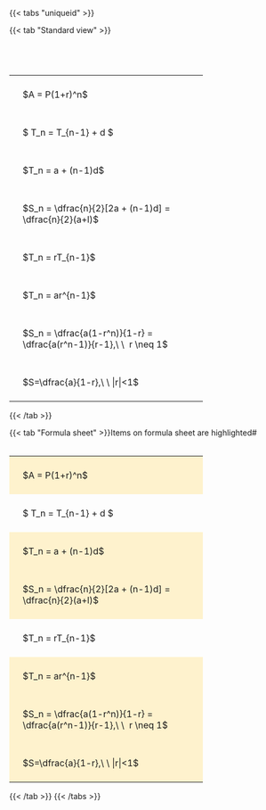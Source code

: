 ---
---

{{< tabs "uniqueid" >}}

{{< tab "Standard view" >}}

#  
<br>
<style type="text/css">
#T_3310f th.col_heading {
  text-align: left;
  font-size: 1em;
}
#T_3310f td {
  text-align: left;
  font-size: 1em;
  padding: 1.5em;
}
#T_3310f_row0_col0, #T_3310f_row1_col0, #T_3310f_row2_col0, #T_3310f_row3_col0, #T_3310f_row4_col0, #T_3310f_row5_col0, #T_3310f_row6_col0, #T_3310f_row7_col0 {
  width: 300px;
  white-space: pre-wrap;
}
</style>
<table id="T_3310f">
  <thead>
  </thead>
  <tbody>
    <tr>
      <td id="T_3310f_row0_col0" class="data row0 col0" >$A = P(1+r)^n$</td>
    </tr>
    <tr>
      <td id="T_3310f_row1_col0" class="data row1 col0" >$ T_n = T_{n-1} + d $</td>
    </tr>
    <tr>
      <td id="T_3310f_row2_col0" class="data row2 col0" >$T_n = a + (n-1)d$</td>
    </tr>
    <tr>
      <td id="T_3310f_row3_col0" class="data row3 col0" >$S_n = \dfrac{n}{2}[2a + (n-1)d] = \dfrac{n}{2}(a+l)$</td>
    </tr>
    <tr>
      <td id="T_3310f_row4_col0" class="data row4 col0" >$T_n = rT_{n-1}$</td>
    </tr>
    <tr>
      <td id="T_3310f_row5_col0" class="data row5 col0" >$T_n = ar^{n-1}$</td>
    </tr>
    <tr>
      <td id="T_3310f_row6_col0" class="data row6 col0" >$S_n = \dfrac{a(1-r^n)}{1-r} = \dfrac{a(r^n-1)}{r-1},\ \  r \neq 1$</td>
    </tr>
    <tr>
      <td id="T_3310f_row7_col0" class="data row7 col0" >$S=\dfrac{a}{1-r},\ \ |r|<1$</td>
    </tr>
  </tbody>
</table>
{{< /tab >}}

{{< tab "Formula sheet" >}}Items on formula sheet are highlighted#  
<br>
<style type="text/css">
#T_6b858 th.col_heading {
  text-align: left;
  font-size: 1em;
}
#T_6b858 td {
  text-align: left;
  font-size: 1em;
  padding: 1.5em;
}
#T_6b858_row0_col0, #T_6b858_row2_col0, #T_6b858_row3_col0, #T_6b858_row5_col0, #T_6b858_row6_col0, #T_6b858_row7_col0 {
  width: 300px;
  background-color: rgba(255,194,10, 0.2);
  white-space: pre-wrap;
}
#T_6b858_row1_col0, #T_6b858_row4_col0 {
  width: 300px;
  white-space: pre-wrap;
}
</style>
<table id="T_6b858">
  <thead>
  </thead>
  <tbody>
    <tr>
      <td id="T_6b858_row0_col0" class="data row0 col0" >$A = P(1+r)^n$</td>
    </tr>
    <tr>
      <td id="T_6b858_row1_col0" class="data row1 col0" >$ T_n = T_{n-1} + d $</td>
    </tr>
    <tr>
      <td id="T_6b858_row2_col0" class="data row2 col0" >$T_n = a + (n-1)d$</td>
    </tr>
    <tr>
      <td id="T_6b858_row3_col0" class="data row3 col0" >$S_n = \dfrac{n}{2}[2a + (n-1)d] = \dfrac{n}{2}(a+l)$</td>
    </tr>
    <tr>
      <td id="T_6b858_row4_col0" class="data row4 col0" >$T_n = rT_{n-1}$</td>
    </tr>
    <tr>
      <td id="T_6b858_row5_col0" class="data row5 col0" >$T_n = ar^{n-1}$</td>
    </tr>
    <tr>
      <td id="T_6b858_row6_col0" class="data row6 col0" >$S_n = \dfrac{a(1-r^n)}{1-r} = \dfrac{a(r^n-1)}{r-1},\ \  r \neq 1$</td>
    </tr>
    <tr>
      <td id="T_6b858_row7_col0" class="data row7 col0" >$S=\dfrac{a}{1-r},\ \ |r|<1$</td>
    </tr>
  </tbody>
</table>
{{< /tab >}}
{{< /tabs >}}
